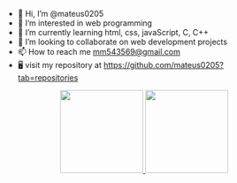 - 👋 Hi, I’m @mateus0205
- 👀 I’m interested in web programming
- 🌱 I’m currently learning html, css, javaScript, C, C++
- 💞️ I’m looking to collaborate on web development projects
- 📫 How to reach me mm543569@gmail.com
- 🖥 visit my repository at https://github.com/mateus0205?tab=repositories
<!---
mateus0205/mateus0205 is a ✨ special ✨ repository because its `README.md` (this file) appears on your GitHub profile.
You can click the Preview link to take a look at your changes.
--->
<div align="center">
  <a href="https://github.com/mateus0205">
    <img height="150em" src="https://github-readme-stats.vercel.app/api?username=mateus0205&count_private=true&include_all_commits=true&show_icons=true&theme=dracula&hide_border=false&show_owner=true" />
    <img height="150em" src="https://github-readme-stats.vercel.app/api/top-langs/?username=mateus0205&count_private=true&include_all_commits=true&hide_border=false&layout=compact" />
  </a>
</div>

